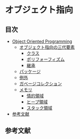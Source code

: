 # オブジェクト指向

## 目次
- [Object Oriented Programming]()
  - [オブジェクト指向の三代要素]()
    - [クラス]()
    - [ポリフォーフィズム]()
    - [継承]()
  - [パッケージ]()
  - [例外]()
  - [ガベージコレクション]()
  - [メモリ]()
    - [情的領域]()
    - [ヒープ領域]()
    - [スタック領域]()
- [参考文献]()
## 参考文献
